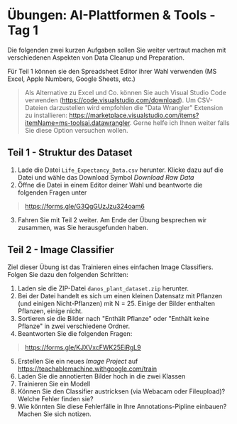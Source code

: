 # Übungen: AI-Plattformen & Tools - Tag 1

Die folgenden zwei kurzen Aufgaben sollen Sie weiter vertraut machen mit verschiedenen Aspekten von Data Cleanup und Preparation.

Für Teil 1 können sie den Spreadsheet Editor ihrer Wahl verwenden (MS Excel, Apple Numbers, Google Sheets, etc.)

> Als Alternative zu Excel und Co. können Sie auch Visual Studio Code verwenden (https://code.visualstudio.com/download). Um CSV-Dateien darzustellen wird empfohlen die "Data Wrangler" Extension zu installieren: https://marketplace.visualstudio.com/items?itemName=ms-toolsai.datawrangler. Gerne helfe ich Ihnen weiter falls Sie diese Option versuchen wollen.

## Teil 1 - Struktur des Dataset

1. Lade die Datei ```Life_Expectancy_Data.csv``` herunter.
Klicke dazu auf die Datei und wähle das Download Symbol *Download Raw Data*
2. Öffne die Datei in einem Editor deiner Wahl und beantworte die folgenden Fragen unter

> https://forms.gle/G3QgGUzJzu324oam6

3. Fahren Sie mit Teil 2 weiter. Am Ende der Übung besprechen wir zusammen, was Sie herausgefunden haben.


## Teil 2 - Image Classifier

Ziel dieser Übung ist das Trainieren eines einfachen Image Classifiers.
Folgen Sie dazu den folgenden Schritten:

1. Laden sie die ZIP-Datei ```danos_plant_dataset.zip``` herunter.
2. Bei der Datei handelt es sich um einen kleinen Datensatz mit Pflanzen (und einigen Nicht-Pflanzen) mit N = 25. Einige der Bilder enthalten Pflanzen, einige nicht.
3. Sortieren sie die Bilder nach "Enthält Pflanze" oder "Enthält keine Pflanze" in zwei verschiedene Ordner.
4. Beantworten Sie die folgenden Fragen:

> https://forms.gle/KJXVxcFWK25EiRgL9

5. Erstellen Sie ein neues *Image Project* auf https://teachablemachine.withgoogle.com/train
6. Laden Sie die annotierten Bilder hoch in die zwei Klassen
7. Trainieren Sie ein Modell
8. Können Sie den Classifier austricksen (via Webacam oder Fileupload)? Welche Fehler finden sie?
9. Wie könnten Sie diese Fehlerfälle in Ihre Annotations-Pipline einbauen? Machen Sie sich notizen.




